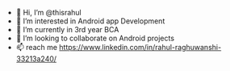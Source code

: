 - 👋 Hi, I’m @thisrahul
- 👀 I’m interested in Android app Development
- 🌱 I’m currently in 3rd year BCA
- 💞️ I’m looking to collaborate on Android projects
- 📫 reach me https://www.linkedin.com/in/rahul-raghuwanshi-33213a240/

<!---
thisrahul/thisrahul is a ✨ special ✨ repository because its `README.md` (this file) appears on your GitHub profile.
You can click the Preview link to take a look at your changes.
--->
